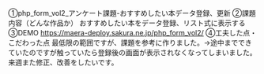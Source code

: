 ①php_form_vol2_アンケート課題-おすすめしたい本データ登録、更新
②課題内容（どんな作品か） おすすめしたい本をデータ登録、リスト式に表示する
③DEMO https://maera-deploy.sakura.ne.jp/php_form_vol2/
④工夫した点・こだわった点 最低限の範囲ですが、課題を参考に作りました。→途中までできていたのですが触っていたら登録後の画面が表示されなくなってしまいました。来週また修正、改善をしたいです。